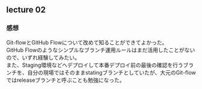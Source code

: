 ## lecture 02
### 感想
Git-flowとGitHub Flowについて改めて知ることができてよかった。  
GitHub Flowのようなシンプルなブランチ運用ルールはまだ活用したことがないので、いずれ経験してみたい。  
また、Staging環境などへデプロイして本番デプロイ前の最後の確認を行うブランチを、自分の現場ではそのままstatingブランチとしていたが、大元のGit-flowではreleaseブランチと呼ぶことも勉強になった。
